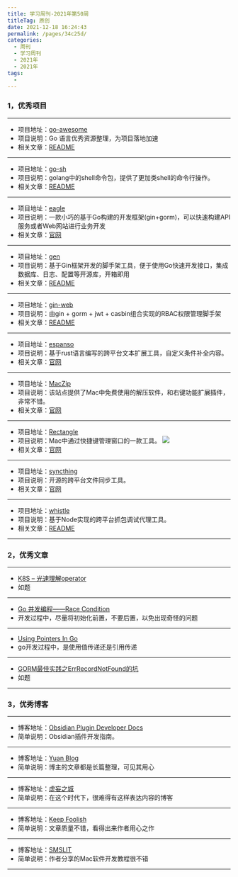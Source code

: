 ```yaml
---
title: 学习周刊-2021年第50周
titleTag: 原创
date: 2021-12-18 16:24:43
permalink: /pages/34c25d/
categories:
  - 周刊
  - 学习周刊
  - 2021年
  - 2021年
tags:
  - 
---
```


### 1，优秀项目
  
---
- 项目地址：[go-awesome](https://github.com/shockerli/go-awesome)
- 项目说明：Go 语言优秀资源整理，为项目落地加速
- 相关文章：[README](https://github.com/shockerli/go-awesome/blob/master/README.md)
--- 
- 项目地址：[go-sh](https://github.com/codeskyblue/go-sh)
- 项目说明：golang中的shell命令包，提供了更加类shell的命令行操作。
- 相关文章：[README](https://github.com/codeskyblue/go-sh/blob/master/README.md)
---
- 项目地址：[eagle](https://github.com/go-eagle/eagle)
- 项目说明：一款小巧的基于Go构建的开发框架(gin+gorm)，可以快速构建API服务或者Web网站进行业务开发
- 相关文章：[官网](https://go-eagle.org/)
---
- 项目地址：[gen](https://github.com/wangbjun/gen)
- 项目说明：基于Gin框架开发的脚手架工具，便于使用Go快速开发接口，集成数据库、日志、配置等开源库，开箱即用
- 相关文章：[README](https://github.com/wangbjun/gen/blob/master/README.md)
---
- 项目地址：[gin-web](https://github.com/piupuer/gin-web)
- 项目说明：由gin + gorm + jwt + casbin组合实现的RBAC权限管理脚手架
- 相关文章：[README](https://github.com/piupuer/gin-web/blob/dev/README.md)
---
- 项目地址：[espanso](https://github.com/federico-terzi/espanso)
- 项目说明：基于rust语言编写的跨平台文本扩展工具，自定义条件补全内容。
- 相关文章：[官网](https://espanso.org/)
---
- 项目地址：[MacZip](https://ezip.awehunt.com/)
- 项目说明：该站点提供了Mac中免费使用的解压软件，和右键功能扩展插件，非常不错。
- 相关文章：[官网](https://ezip.awehunt.com/)
---
- 项目地址：[Rectangle](https://github.com/rxhanson/Rectangle)
- 项目说明：Mac中通过快捷键管理窗口的一款工具。
	![](http://t.eryajf.net/imgs/2021/12/d3f73b71ae061a57.png)
- 相关文章：[官网](https://rectangleapp.com/)
---
- 项目地址：[syncthing](https://github.com/syncthing/syncthing)
- 项目说明：开源的跨平台文件同步工具。
- 相关文章：[官网](https://syncthing.net/)
---
- 项目地址：[whistle](https://github.com/avwo/whistle)
- 项目说明：基于Node实现的跨平台抓包调试代理工具。
- 相关文章：[README](http://wproxy.org/whistle/)
---


### 2，优秀文章

---
- [K8S – 光速理解operator](https://yuerblog.cc/2019/08/13/k8s-%e5%85%89%e9%80%9f%e7%90%86%e8%a7%a3operator/)
- 如题
--- 
- [Go 并发编程——Race Condition](https://zhuanlan.zhihu.com/p/96404744)
- 开发过程中，尽量将初始化前置，不要后置，以免出现奇怪的问题
---
- [Using Pointers In Go](https://www.ardanlabs.com/blog/2014/12/using-pointers-in-go.html)
- go开发过程中，是使用值传递还是引用传递
---
- [GORM最佳实践之ErrRecordNotFound的坑](https://jingwei.link/2018/11/18/gorm-err-record-not-found.html)
- 如题
---


### 3，优秀博客

---
- 博客地址：[Obsidian Plugin Developer Docs](https://marcus.se.net/obsidian-plugin-docs/)
- 简单说明：Obsidian插件开发指南。
--- 
- 博客地址：[Yuan Blog](http://www.yuan316.com/)
- 简单说明：博主的文章都是长篇整理，可见其用心
---
- 博客地址：[虚妄之城](https://liheyuting.github.io/)
- 简单说明：在这个时代下，很难得有这样表达内容的博客
---
- 博客地址：[Keep Foolish](https://www.bwangel.me/)
- 简单说明：文章质量不错，看得出来作者用心之作
---
- 博客地址：[SMSLIT](https://blog.smslit.cn/)
- 简单说明：作者分享的Mac软件开发教程很不错
---
